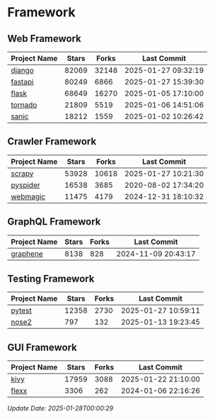 # Framework

## Web Framework
| Project Name | Stars | Forks | Last Commit |
| ------------ | ----- | ----- | ----------- |
| [django](https://github.com/django/django) | 82069 | 32148 | 2025-01-27 09:32:19 |
| [fastapi](https://github.com/fastapi/fastapi) | 80249 | 6866 | 2025-01-27 15:39:30 |
| [flask](https://github.com/pallets/flask) | 68649 | 16270 | 2025-01-05 17:10:00 |
| [tornado](https://github.com/tornadoweb/tornado) | 21809 | 5519 | 2025-01-06 14:51:06 |
| [sanic](https://github.com/sanic-org/sanic) | 18212 | 1559 | 2025-01-02 10:26:42 |

## Crawler Framework
| Project Name | Stars | Forks | Last Commit |
| ------------ | ----- | ----- | ----------- |
| [scrapy](https://github.com/scrapy/scrapy) | 53928 | 10618 | 2025-01-27 10:21:30 |
| [pyspider](https://github.com/binux/pyspider) | 16538 | 3685 | 2020-08-02 17:34:20 |
| [webmagic](https://github.com/code4craft/webmagic) | 11475 | 4179 | 2024-12-31 18:10:32 |

## GraphQL Framework
| Project Name | Stars | Forks | Last Commit |
| ------------ | ----- | ----- | ----------- |
| [graphene](https://github.com/graphql-python/graphene) | 8138 | 828 | 2024-11-09 20:43:17 |

## Testing Framework
| Project Name | Stars | Forks | Last Commit |
| ------------ | ----- | ----- | ----------- |
| [pytest](https://github.com/pytest-dev/pytest) | 12358 | 2730 | 2025-01-27 10:59:11 |
| [nose2](https://github.com/nose-devs/nose2) | 797 | 132 | 2025-01-13 19:23:45 |

## GUI Framework
| Project Name | Stars | Forks | Last Commit |
| ------------ | ----- | ----- | ----------- |
| [kivy](https://github.com/kivy/kivy) | 17959 | 3088 | 2025-01-22 21:10:00 |
| [flexx](https://github.com/flexxui/flexx) | 3306 | 262 | 2024-01-06 22:16:26 |

*Update Date: 2025-01-28T00:00:29*